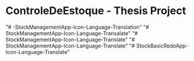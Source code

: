 # ControleDeEstoque - Thesis Project
"# -StockManagementApp-Icon-Language-Translation" 
"# StockManagementApp-Icon-Language-Transalate" 
"# StockManagementApp-Icon-Language-Translate" 
"# StockManagementApp-Icon-Language-Translate" 
"# StockBasicRedoApp-Icon-Language-Translate" 
